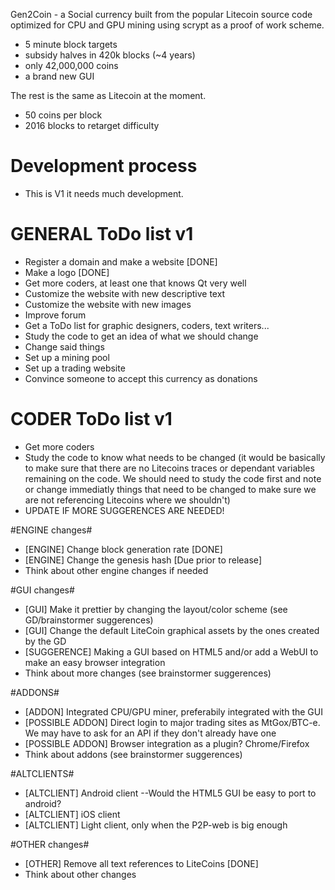 Gen2Coin - a Social currency built from the popular Litecoin source code optimized for CPU and GPU mining using scrypt as a proof of work scheme.
 - 5 minute block targets
 - subsidy halves in 420k blocks (~4 years)
 - only 42,000,000 coins
 - a brand new GUI

The rest is the same as Litecoin at the moment.
 - 50 coins per block
 - 2016 blocks to retarget difficulty


Development process
===================
 - This is V1 it needs much development.


GENERAL ToDo list v1
===================
 - Register a domain and make a website [DONE]
 - Make a logo [DONE]
 - Get more coders, at least one that knows Qt very well
 - Customize the website with new descriptive text
 - Customize the website with new images
 - Improve forum
 - Get a ToDo list for graphic designers, coders, text writers...
 - Study the code to get an idea of what we should change
 - Change said things
 - Set up a mining pool
 - Set up a trading website
 - Convince someone to accept this currency as donations


CODER ToDo list v1
===================
 - Get more coders
 - Study the code to know what needs to be changed (it would be basically to make sure that there are no Litecoins traces or dependant variables remaining on the code. We should need to study the code first and note or change immediatly things that need to be changed to make sure we are not referencing Litecoins where we shouldn't)
 - UPDATE IF MORE SUGGERENCES ARE NEEDED!

#ENGINE changes#
 - [ENGINE] Change block generation rate [DONE]
 - [ENGINE] Change the genesis hash [Due prior to release]
 - Think about other engine changes if needed

#GUI changes#
 - [GUI] Make it prettier by changing the layout/color scheme (see GD/brainstormer suggerences)
 - [GUI] Change the default LiteCoin graphical assets by the ones created by the GD
 - [SUGGERENCE] Making a GUI based on HTML5 and/or add a WebUI to make an easy browser integration
 - Think about more changes (see brainstormer suggerences)

#ADDONS#
 - [ADDON] Integrated CPU/GPU miner, preferabily integrated with the GUI
 - [POSSIBLE ADDON] Direct login to major trading sites as MtGox/BTC-e. We may have to ask for an API if they don't already have one
 - [POSSIBLE ADDON] Browser integration as a plugin? Chrome/Firefox
 - Think about addons (see brainstormer suggerences)

#ALTCLIENTS#
 - [ALTCLIENT] Android client --Would the HTML5 GUI be easy to port to android?
 - [ALTCLIENT] iOS client
 - [ALTCLIENT] Light client, only when the P2P-web is big enough

#OTHER changes#
 - [OTHER] Remove all text references to LiteCoins [DONE]
 - Think about other changes
